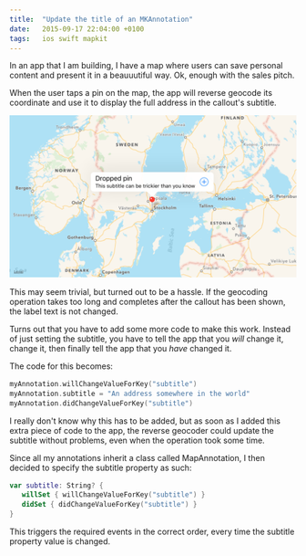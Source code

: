 ```yaml
---
title:  "Update the title of an MKAnnotation"
date: 	2015-09-17 22:04:00 +0100
tags: 	ios swift mapkit
---
```



In an app that I am building, I have a map where users can save personal content
and present it in a beauuutiful way. Ok, enough with the sales pitch.

When the user taps a pin on the map, the app will reverse geocode its coordinate
and use it to display the full address in the callout's subtitle.

![iOS Simulator Screen](/assets/blog/2015-09-17_simulator.png)

This may seem trivial, but turned out to be a hassle. If the geocoding operation
takes too long and completes after the callout has been shown, the label text is
not changed.

Turns out that you have to add some more code to make this work. Instead of just
setting the subtitle, you have to tell the app that you *will* change it, change
it, then finally tell the app that you *have* changed it.

The code for this becomes:

```swift
myAnnotation.willChangeValueForKey("subtitle")
myAnnotation.subtitle = "An address somewhere in the world"
myAnnotation.didChangeValueForKey("subtitle")
```

I really don't know why this has to be added, but as soon as I added this extra
piece of code to the app, the reverse geocoder could update the subtitle without
problems, even when the operation took some time.

Since all my annotations inherit a class called MapAnnotation, I then decided to
specify the subtitle property as such:

```swift
var subtitle: String? {
   willSet { willChangeValueForKey("subtitle") }
   didSet { didChangeValueForKey("subtitle") }
}
```

This triggers the required events in the correct order, every time the subtitle
property value is changed.
